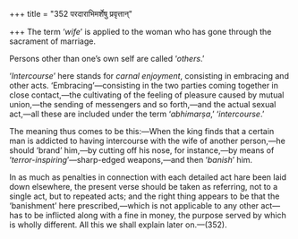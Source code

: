 +++
title = "352 परदाराभिमर्शेषु प्रवृत्तान्"

+++
The term ‘*wife*’ is applied to the woman who has gone through the
sacrament of marriage.

Persons other than one’s own self are called ‘*others*.’

‘*Intercourse*’ here stands for *carnal enjoyment*, consisting in
embracing and other acts. ‘Embracing’—consisting in the two parties
coming together in close contact,—the cultivating of the feeling of
pleasure caused by mutual union,—the sending of messengers and so
forth,—and the actual sexual act,—all these are included under the term
‘*abhimarṣa*,’ ‘*intercourse*.’

The meaning thus comes to be this:—When the king finds that a certain
man is addicted to having intercourse with the wife of another
person,—he should ‘brand’ him,—by cutting off his nose, for instance,—by
means of ‘*terror-inspiring*’—sharp-edged weapons,—and then ‘*banish*’
him.

In as much as penalties in connection with each detailed act hare been
laid down elsewhere, the present verse should be taken as referring, not
to a single act, but to repeated acts; and the right thing appears to be
that the ‘banishment’ here prescribed,—which is not applicable to any
other act—has to be inflicted along with a fine in money, the purpose
served by which is wholly different. All this we shall explain later
on.—(352).


